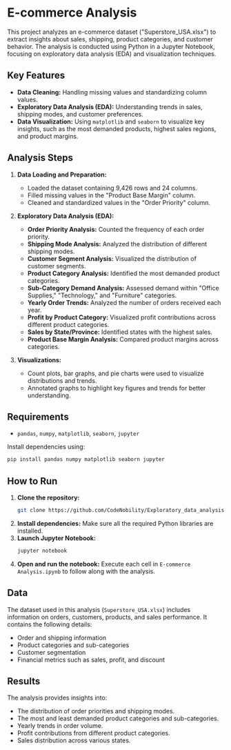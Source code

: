 
# E-commerce Analysis

This project analyzes an e-commerce dataset ("Superstore_USA.xlsx") to extract insights about sales, shipping, product categories, and customer behavior. The analysis is conducted using Python in a Jupyter Notebook, focusing on exploratory data analysis (EDA) and visualization techniques.

## Key Features
- **Data Cleaning:** Handling missing values and standardizing column values.
- **Exploratory Data Analysis (EDA):** Understanding trends in sales, shipping modes, and customer preferences.
- **Data Visualization:** Using `matplotlib` and `seaborn` to visualize key insights, such as the most demanded products, highest sales regions, and product margins.

## Analysis Steps
1. **Data Loading and Preparation:**
   - Loaded the dataset containing 9,426 rows and 24 columns.
   - Filled missing values in the "Product Base Margin" column.
   - Cleaned and standardized values in the "Order Priority" column.

2. **Exploratory Data Analysis (EDA):**
   - **Order Priority Analysis:** Counted the frequency of each order priority.
   - **Shipping Mode Analysis:** Analyzed the distribution of different shipping modes.
   - **Customer Segment Analysis:** Visualized the distribution of customer segments.
   - **Product Category Analysis:** Identified the most demanded product categories.
   - **Sub-Category Demand Analysis:** Assessed demand within "Office Supplies," "Technology," and "Furniture" categories.
   - **Yearly Order Trends:** Analyzed the number of orders received each year.
   - **Profit by Product Category:** Visualized profit contributions across different product categories.
   - **Sales by State/Province:** Identified states with the highest sales.
   - **Product Base Margin Analysis:** Compared product margins across categories.

3. **Visualizations:**
   - Count plots, bar graphs, and pie charts were used to visualize distributions and trends.
   - Annotated graphs to highlight key figures and trends for better understanding.

## Requirements
- `pandas`, `numpy`, `matplotlib`, `seaborn`, `jupyter`

Install dependencies using:
```bash
pip install pandas numpy matplotlib seaborn jupyter
```

## How to Run
1. **Clone the repository:**
   ```bash
   git clone https://github.com/CodeNobility/Exploratory_data_analysis.git
   ```
2. **Install dependencies:** Make sure all the required Python libraries are installed.
3. **Launch Jupyter Notebook:**
   ```bash
   jupyter notebook
   ```
4. **Open and run the notebook:** Execute each cell in `E-commerce Analysis.ipynb` to follow along with the analysis.

## Data
The dataset used in this analysis (`Superstore_USA.xlsx`) includes information on orders, customers, products, and sales performance. It contains the following details:
- Order and shipping information
- Product categories and sub-categories
- Customer segmentation
- Financial metrics such as sales, profit, and discount

## Results
The analysis provides insights into:
- The distribution of order priorities and shipping modes.
- The most and least demanded product categories and sub-categories.
- Yearly trends in order volume.
- Profit contributions from different product categories.
- Sales distribution across various states.




